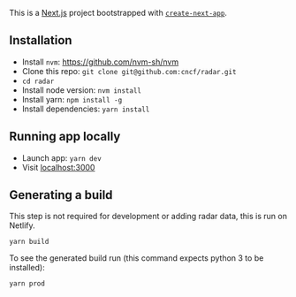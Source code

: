 This is a [Next.js](https://nextjs.org/) project bootstrapped with [`create-next-app`](https://github.com/vercel/next.js/tree/canary/packages/create-next-app).

## Installation

* Install `nvm`: https://github.com/nvm-sh/nvm
* Clone this repo: `git clone git@github.com:cncf/radar.git`
* `cd radar`
* Install node version: `nvm install`
* Install yarn: `npm install -g`
* Install dependencies: `yarn install`

## Running app locally

* Launch app: `yarn dev`
* Visit [localhost:3000](http://localhost:3000)

## Generating a build

This step is not required for development or adding radar data, this is run on Netlify.

`yarn build`

To see the generated build run (this command expects python 3 to be installed):

`yarn prod`
